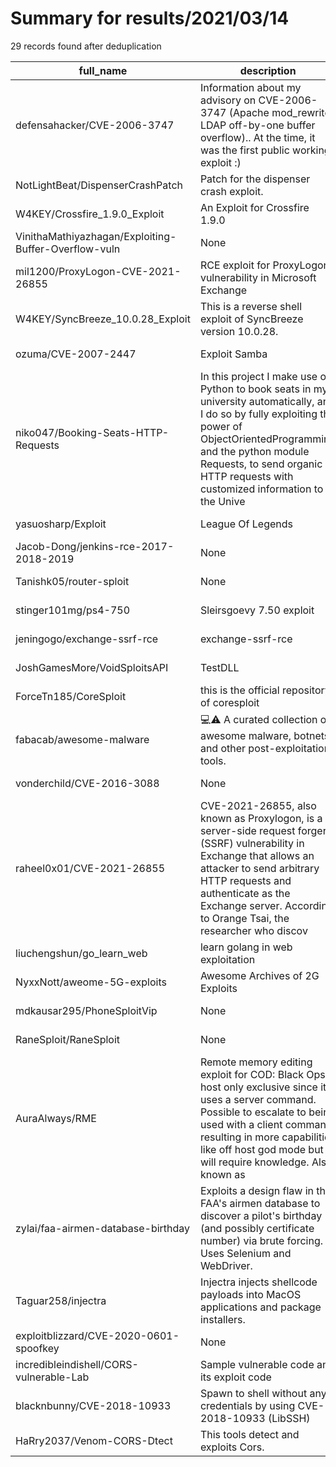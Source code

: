 
# Summary for results/2021/03/14
    
29 records found after deduplication

| full_name | description | html_url | matched_list | matched_count | pushed_at | size | stargazers_count | language | forks_count |
|------------------------------------------------------|------------------------------------------------------------------------------------------------------------------------------------------------------------------------------------------------------------------------------------------------------------------|-------------------------------------------------------------------------|-----------------------------|-----------------|---------------------------|--------|--------------------|------------|---------------|
| defensahacker/CVE-2006-3747 | Information about my advisory on CVE-2006-3747 (Apache mod_rewrite LDAP off-by-one buffer overflow).. At the time, it was the first public working exploit :) | https://github.com/defensahacker/CVE-2006-3747 | ['cve-2', 'exploit'] | 2 | 2021-03-14 09:25:10+00:00 | 30 | 2 | HTML | 1 |
| NotLightBeat/DispenserCrashPatch | Patch for the dispenser crash exploit. | https://github.com/NotLightBeat/DispenserCrashPatch | ['exploit'] | 1 | 2021-03-14 00:17:46+00:00 | 3 | 1 | Java | 0 |
| W4KEY/Crossfire_1.9.0_Exploit | An Exploit for Crossfire 1.9.0 | https://github.com/W4KEY/Crossfire_1.9.0_Exploit | ['exploit'] | 1 | 2021-03-14 23:20:53+00:00 | 1 | 0 | | 0 |
| VinithaMathiyazhagan/Exploiting-Buffer-Overflow-vuln | None | https://github.com/VinithaMathiyazhagan/Exploiting-Buffer-Overflow-vuln | ['exploit'] | 1 | 2021-03-14 23:07:29+00:00 | 5 | 0 | Python | 0 |
| mil1200/ProxyLogon-CVE-2021-26855 | RCE exploit for ProxyLogon vulnerability in Microsoft Exchange | https://github.com/mil1200/ProxyLogon-CVE-2021-26855 | ['cve-2', 'exploit', 'rce'] | 3 | 2021-03-14 23:03:12+00:00 | 5 | 8 | Python | 9 |
| W4KEY/SyncBreeze_10.0.28_Exploit | This is a reverse shell exploit of SyncBreeze version 10.0.28. | https://github.com/W4KEY/SyncBreeze_10.0.28_Exploit | ['exploit'] | 1 | 2021-03-14 23:04:11+00:00 | 4 | 0 | | 0 |
| ozuma/CVE-2007-2447 | Exploit Samba | https://github.com/ozuma/CVE-2007-2447 | ['cve-2', 'exploit'] | 2 | 2021-03-14 17:50:41+00:00 | 2 | 1 | Python | 1 |
| niko047/Booking-Seats-HTTP-Requests | In this project I make use of Python to book seats in my university automatically, and I do so by fully exploiting the power of ObjectOrientedProgramming and the python module Requests, to send organic HTTP requests with customized information to the Unive | https://github.com/niko047/Booking-Seats-HTTP-Requests | ['exploit'] | 1 | 2021-03-14 16:39:17+00:00 | 4 | 1 | Python | 0 |
| yasuosharp/Exploit | League Of Legends | https://github.com/yasuosharp/Exploit | ['exploit'] | 1 | 2021-03-14 15:33:48+00:00 | 19 | 0 | | 0 |
| Jacob-Dong/jenkins-rce-2017-2018-2019 | None | https://github.com/Jacob-Dong/jenkins-rce-2017-2018-2019 | ['rce'] | 1 | 2021-03-14 14:35:32+00:00 | 1199 | 0 | Python | 0 |
| Tanishk05/router-sploit | None | https://github.com/Tanishk05/router-sploit | ['sploit'] | 1 | 2021-03-14 14:02:16+00:00 | 0 | 0 | | 0 |
| stinger101mg/ps4-750 | Sleirsgoevy 7.50 exploit | https://github.com/stinger101mg/ps4-750 | ['exploit'] | 1 | 2021-03-14 14:21:36+00:00 | 1227 | 1 | JavaScript | 0 |
| jeningogo/exchange-ssrf-rce | exchange-ssrf-rce | https://github.com/jeningogo/exchange-ssrf-rce | ['rce'] | 1 | 2021-03-14 17:39:15+00:00 | 49 | 42 | Python | 5 |
| JoshGamesMore/VoidSploitsAPI | TestDLL | https://github.com/JoshGamesMore/VoidSploitsAPI | ['sploit'] | 1 | 2021-03-14 04:06:08+00:00 | 384 | 0 | | 0 |
| ForceTn185/CoreSploit | this is the official repository of coresploit | https://github.com/ForceTn185/CoreSploit | ['sploit'] | 1 | 2021-03-14 09:29:28+00:00 | 10 | 1 | Python | 0 |
| fabacab/awesome-malware | :computer::warning: A curated collection of awesome malware, botnets, and other post-exploitation tools. | https://github.com/fabacab/awesome-malware | ['exploit'] | 1 | 2021-03-14 18:12:07+00:00 | 27 | 122 | | 31 |
| vonderchild/CVE-2016-3088 | None | https://github.com/vonderchild/CVE-2016-3088 | ['cve-2'] | 1 | 2021-03-14 18:55:41+00:00 | 3 | 0 | Python | 1 |
| raheel0x01/CVE-2021-26855 | CVE-2021-26855, also known as Proxylogon, is a server-side request forgery (SSRF) vulnerability in Exchange that allows an attacker to send arbitrary HTTP requests and authenticate as the Exchange server. According to Orange Tsai, the researcher who discov | https://github.com/raheel0x01/CVE-2021-26855 | ['cve-2', 'exploit'] | 2 | 2021-03-14 23:51:37+00:00 | 18 | 11 | Python | 6 |
| liuchengshun/go_learn_web | learn golang in web exploitation | https://github.com/liuchengshun/go_learn_web | ['exploit'] | 1 | 2021-03-14 13:32:04+00:00 | 29 | 1 | Go | 0 |
| NyxxNott/aweome-5G-exploits | Awesome Archives of 2G Exploits | https://github.com/NyxxNott/aweome-5G-exploits | ['exploit'] | 1 | 2021-03-14 08:25:09+00:00 | 7 | 1 | | 0 |
| mdkausar295/PhoneSploitVip | None | https://github.com/mdkausar295/PhoneSploitVip | ['sploit'] | 1 | 2021-03-14 17:45:55+00:00 | 9754 | 0 | Python | 0 |
| RaneSploit/RaneSploit | None | https://github.com/RaneSploit/RaneSploit | ['sploit'] | 1 | 2021-03-14 17:06:49+00:00 | 7 | 0 | | 0 |
| AuraAlways/RME | Remote memory editing exploit for COD: Black Ops II host only exclusive since it uses a server command. Possible to escalate to being used with a client command resulting in more capabilities like off host god mode but will require knowledge. Also known as | https://github.com/AuraAlways/RME | ['exploit'] | 1 | 2021-03-14 00:23:36+00:00 | 5032 | 0 | C++ | 0 |
| zylai/faa-airmen-database-birthday | Exploits a design flaw in the FAA's airmen database to discover a pilot's birthday (and possibly certificate number) via brute forcing. Uses Selenium and WebDriver. | https://github.com/zylai/faa-airmen-database-birthday | ['exploit'] | 1 | 2021-03-14 04:02:18+00:00 | 28 | 0 | Python | 0 |
| Taguar258/injectra | Injectra injects shellcode payloads into MacOS applications and package installers. | https://github.com/Taguar258/injectra | ['shellcode'] | 1 | 2021-03-14 00:56:00+00:00 | 111 | 17 | Python | 5 |
| exploitblizzard/CVE-2020-0601-spoofkey | None | https://github.com/exploitblizzard/CVE-2020-0601-spoofkey | ['cve-2'] | 1 | 2021-03-14 14:20:50+00:00 | 5 | 2 | Ruby | 1 |
| incredibleindishell/CORS-vulnerable-Lab | Sample vulnerable code and its exploit code | https://github.com/incredibleindishell/CORS-vulnerable-Lab | ['exploit'] | 1 | 2021-03-14 08:11:55+00:00 | 15230 | 155 | PHP | 27 |
| blacknbunny/CVE-2018-10933 | Spawn to shell without any credentials by using CVE-2018-10933 (LibSSH) | https://github.com/blacknbunny/CVE-2018-10933 | ['cve-2'] | 1 | 2021-03-14 10:52:28+00:00 | 90 | 469 | Python | 114 |
| HaRry2037/Venom-CORS-Dtect | This tools detect and exploits Cors. | https://github.com/HaRry2037/Venom-CORS-Dtect | ['exploit'] | 1 | 2021-03-14 19:09:51+00:00 | 202 | 0 | | 0 |

